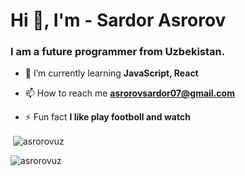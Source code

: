 <h1>Hi 👋, I'm - Sardor Asrorov</h1>


<h3>I am a future programmer from Uzbekistan.</h3>

- 🌱 I’m currently learning **JavaScript, React**

- 📫 How to reach me **asrorovsardor07@gmail.com**

- ⚡ Fun fact **I like play footboll and watch** 

<p>&nbsp;<img align="center" src="https://github-readme-stats.vercel.app/api?username=asrorovuz&show_icons=true&theme=tokyonight&title_color=f07400&text_color=ffffff&bg_color=000000&hide_border=true&locale=en" alt="asrorovuz" /></p>

<p><img align="center" src="https://github-readme-streak-stats.herokuapp.com/?user=asrorovuz&theme=dark" alt="asrorovuz" /></p>
